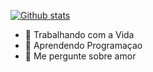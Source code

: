 [![Github stats](https://github-readme-stats.vercel.app/api?username=Ratiilt&show_icons=true&theme=radical)](https://github.com/anuraghazra/github-readme-stats)

- 🔭 Trabalhando com a Vida
- 🌱 Aprendendo Programaçao
- 💬 Me pergunte sobre amor
